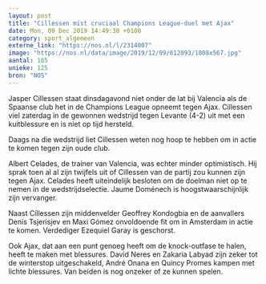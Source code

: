 ```yaml
---
layout: post
title: "Cillessen mist cruciaal Champions League-duel met Ajax"
date: Mon, 09 Dec 2019 14:49:38 +0100
category: sport_algemeen
externe_link: "https://nos.nl/l/2314007"
image: "https://nos.nl/data/image/2019/12/09/612893/1008x567.jpg"
aantal: 185
unieke: 125
bron: "NOS"
---
```


<p>Jasper Cillessen staat dinsdagavond niet onder de lat bij Valencia als de Spaanse club het in de Champions League opneemt tegen Ajax. Cillessen viel zaterdag in de gewonnen wedstrijd tegen Levante (4-2) uit met een kuitblessure en is niet op tijd hersteld.</p>
<p>Daags na die wedstrijd liet Cillessen weten nog hoop te hebben om in actie te komen tegen zijn oude club.</p>
<p>Albert Celades, de trainer van Valencia, was echter minder optimistisch. Hij sprak toen al al zijn twijfels uit of Cillessen van de partij zou kunnen zijn tegen Ajax. Celades heeft uiteindelijk besloten om de doelman niet op te nemen in de wedstrijdselectie. Jaume Doménech is hoogstwaarschijnlijk zijn vervanger.</p>
<p>Naast Cillessen zijn middenvelder Geoffrey Kondogbia en de aanvallers Denis Tsjerisjev en Maxi Gómez onvoldoende fit om in Amsterdam in actie te komen. Verdediger Ezequiel Garay is geschorst.</p>
<p>Ook Ajax, dat aan een punt genoeg heeft om de knock-outfase te halen, heeft te maken met blessures. David Neres en Zakaria Labyad zijn zeker tot de winterstop uitgeschakeld, André Onana en Quincy Promes kampen met lichte blessures. Van beiden is nog onzeker of ze kunnen spelen.</p>
